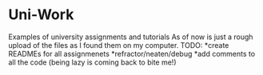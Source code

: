 # Uni-Work
Examples of university assignments and tutorials
As of now is just a rough upload of the files as I found them on my computer.
TODO: 
*create READMEs for all assignmenets 
*refractor/neaten/debug
*add comments to all the code (being lazy is coming back to bite me!)

